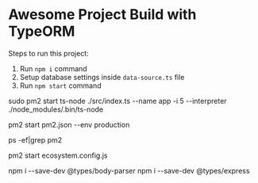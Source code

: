 # Awesome Project Build with TypeORM

Steps to run this project:

1. Run `npm i` command
2. Setup database settings inside `data-source.ts` file
3. Run `npm start` command


sudo pm2 start ts-node ./src/index.ts --name app -i 5 --interpreter ./node_modules/.bin/ts-node


pm2 start pm2.json --env production

ps -ef|grep pm2

pm2 start ecosystem.config.js


npm i --save-dev @types/body-parser
npm i --save-dev @types/express